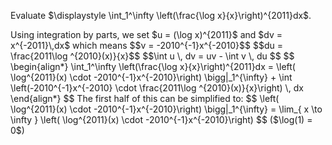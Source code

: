 Evaluate $\displaystyle \int_1^\infty \left(\frac{\log x}{x}\right)^{2011}dx$.

<div style='display: none'>
int u dv = uv - ind v du
</div>
Using integration by parts, we set $u = (\log x)^{2011}$  and $dv = x^{-2011}\,dx$ which means 
$$v = -2010^{-1}x^{-2010}$$
$$du = \frac{2011\log ^{2010}(x)}{x}$$
$$\int u \, dv =  uv - \int  v \, du $$
$$
\begin{align*}
\int_1^\infty \left(\frac{\log x}{x}\right)^{2011}dx = \left( \log^{2011}(x) \cdot -2010^{-1}x^{-2010}\right) \bigg|_1^{\infty} + \int \left(-2010^{-1}x^{-2010} \cdot \frac{2011\log ^{2010}(x)}{x}\right) \, dx 
\end{align*}
$$
The first half of this can be simplified to:
$$
\left( \log^{2011}(x) \cdot -2010^{-1}x^{-2010}\right) \bigg|_1^{\infty} = \lim_{ x \to \infty } \left( \log^{2011}(x) \cdot -2010^{-1}x^{-2010}\right)
$$ ($\log(1) = 0$)
